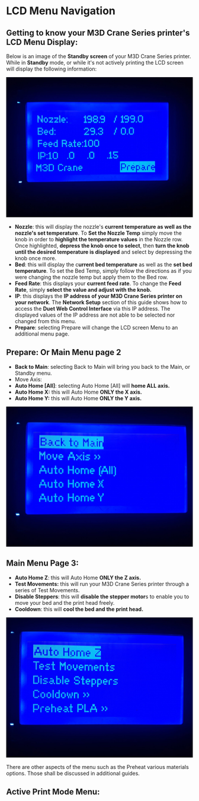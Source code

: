 # LCD Menu Navigation

## Getting to know your M3D Crane Series printer's LCD Menu Display:

Below is an image of the **Standby screen** of your M3D Crane Series printer. While in **Standby** mode, or while it's not actively printing the LCD screen will display the following information:

![LCD Standby Menu](../.gitbook/assets/menu2.jpg)

* **Nozzle**: this will display the nozzle's **current temperature as well as the nozzle's set temperature**. To **Set the Nozzle Temp** simply move the knob in order to **highlight the temperature values** in the Nozzle row. Once highlighted, **depress the knob once to select**, then **turn the knob until the desired temperature is displayed** and select by depressing the knob once more.  
* **Bed**: this will display the c**urrent bed temperature** as well as the **set bed temperature**. To set the Bed Temp, simply follow the directions as if you were changing the nozzle temp but apply them to the Bed row. 
* **Feed Rate**: this displays your **current feed rate**. To change the **Feed Rate**, simply **select the value and adjust with the knob.**
* **IP**: this displays the **IP address of your M3D Crane Series printer on your network**. The **Network Setup** section of this guide shows how to access the **Duet Web Control Interface** via this IP address. The displayed values of the IP address are not able to be selected nor changed from this menu. 
* **Prepare**: selecting Prepare will change the LCD screen Menu to an additional menu page.

 

## Prepare: Or Main Menu page 2

* **Back to Main**: selecting Back to Main will bring you back to the Main, or Standby menu. 
* Move Axis:
* **Auto Home \[All\]**: selecting Auto Home \[All\] will **home ALL axis.**
* **Auto Home X:** this will Auto Home **ONLY the X axis.**
* **Auto Home Y:** this will Auto Home **ONLY the Y axis.** 

![](../.gitbook/assets/menu1.jpg)

## Main Menu Page 3:

* **Auto Home Z**: this will Auto Home **ONLY the Z axis.**
* **Test Movements:** this will run your M3D Crane Series printer through a series of Test Movements. 
* **Disable Steppers**: this will **disable the stepper motor**s to enable you to move your bed and the print head freely. 
* **Cooldown**: this will **cool the bed and the print head.** 

![](../.gitbook/assets/menu4.jpg)

There are other aspects of the menu such as the Preheat various materials options. Those shall be discussed in additional guides. 

## Active Print Mode Menu:



